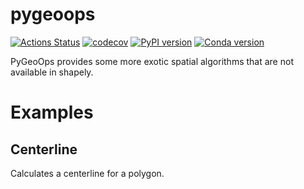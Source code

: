 # pygeoops

[![Actions Status](https://github.com/pygeoops/pygeoops/actions/workflows/tests.yml/badge.svg?branch=main)](https://github.com/pygeoops/pygeoops/actions/workflows/tests.yml?query=workflow%3ATests) 
[![codecov](https://codecov.io/gh/pygeoops/pygeoops/branch/main/graph/badge.svg?token=4241CY86O2)](https://codecov.io/gh/pygeoops/pygeoops)
[![PyPI version](https://img.shields.io/pypi/v/pygeoops.svg)](https://pypi.org/project/pygeoops)
[![Conda version](https://anaconda.org/conda-forge/pygeoops/badges/version.svg)](https://anaconda.org/conda-forge/pygeoops)

PyGeoOps provides some more exotic spatial algorithms that are not available in shapely.

# Examples

## Centerline

Calculates a centerline for a polygon.
